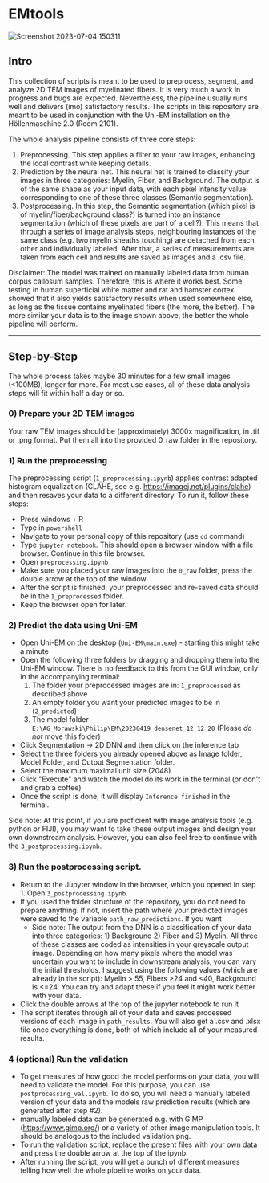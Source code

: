 # EMtools
![Screenshot 2023-07-04 150311](https://github.com/PhilipRuthig/EMtools/assets/39408485/22e879d4-824f-43ff-afe1-680d67efe555)

## Intro
This collection of scripts is meant to be used to preprocess, segment, and analyze 2D TEM images of myelinated fibers. It is very much a work in progress and bugs are expected. Nevertheless, the pipeline usually runs well and delivers (imo) satisfactory results. The scripts in this repository are meant to be used in conjunction with the Uni-EM installation on the Höllenmaschine 2.0 (Room 2101). 

The whole analysis pipeline consists of three core steps:
  1) Preprocessing. This step applies a filter to your raw images, enhancing the local contrast while keeping details.
  2) Prediction by the neural net. This neural net is trained to classify your images in three categories: Myelin, Fiber, and Background. The output is of the same shape as your input data, with each pixel intensity value corresponding to one of these three classes (Semantic segmentation).
  3) Postprocessing. In this step, the Semantic segmentation (which pixel is of myelin/fiber/background class?) is turned into an instance segmentation (which of these pixels are part of a cell?). This means that through a series of image analysis steps, neighbouring instances of the same class (e.g. two myelin sheaths touching) are detached from each other and individually labeled. After that, a series of measurements are taken from each cell and results are saved as images and a .csv file.

Disclaimer: The model was trained on manually labeled data from human corpus callosum samples. Therefore, this is where it works best. Some testing in human superficial white matter and rat and hamster cortex showed that it also yields satisfactory results when used somewhere else, as long as the tissue contains myelinated fibers (the more, the better). The more similar your data is to the image shown above, the better the whole pipeline will perform.


---


## Step-by-Step
The whole process takes maybe 30 minutes for a few small images (<100MB), longer for more. For most use cases, all of these data analysis steps will fit within half a day or so.

### 0) Prepare your 2D TEM images 
   Your raw TEM images should be (approximately) 3000x magnification, in .tif or .png format. Put them all into the provided 0_raw folder in the repository.


### 1) Run the preprocessing
   The preprocessing script (`1_preprocessing.ipynb`) applies contrast adapted histogram equalization (CLAHE, see e.g. https://imagej.net/plugins/clahe) and then resaves your data to a different directory. To run it, follow these steps:
 - Press windows + R
 - Type in `powershell`
 - Navigate to your personal copy of this repository (use `cd` command)
 - Type `jupyter notebook`. This should open a browser window with a file browser. Continue in this file browser.
 - Open `preprocessing.ipynb`
 - Make sure you placed your raw images into the `0_raw` folder, press the double arrow at the top of the window.
 - After the script is finished, your preprocessed and re-saved data should be in the `1_preprocessed` folder.
 - Keep the browser open for later.

### 2) Predict the data using Uni-EM
- Open Uni-EM on the desktop (`Uni-EM\main.exe`) - starting this might take a minute
- Open the following three folders by dragging and dropping them into the Uni-EM window. There is no feedback to this from the GUI window, only in the accompanying terminal:
    1) The folder your preprocessed images are in: `1_preprocessed` as described above
    2) An empty folder you want your predicted images to be in (`2_predicted`)
    3) The model folder `E:\AG_Morawski\Philip\EM\20230419_densenet_12_12_20` (Please *do not* move this folder)
- Click Segmentation -> 2D DNN and then click on the inference tab
- Select the three folders you already opened above as Image folder, Model Folder, and Output Segmentation folder.
- Select the maximum maximal unit size (2048)
- Click "Execute" and watch the model do its work in the terminal (or don't and grab a coffee)
- Once the script is done, it will display `Inference finished` in the terminal. 

Side note: At this point, if you are proficient with image analysis tools (e.g. python or FIJI), you may want to take these output images and design your own downstream analysis. However, you can also feel free to continue with the `3_postprocessing.ipynb`. 


### 3) Run the postprocessing script.
- Return to the Jupyter window in the browser, which you opened in step 1. Open `3_postprocessing.ipynb`.
- If you used the folder structure of the repository, you do not need to prepare anything. If not, insert the path where your predicted images were saved to the variable `path_raw_predictions`. If you want 
  - Side note: The output from the DNN is a classification of your data into three categories: 1) Background 2) Fiber and 3) Myelin. All three of these classes are coded as intensities in your greyscale output image. Depending on how many pixels where the model was uncertain you want to include in downstream analysis, you can vary the initial thresholds. I suggest using the following values (which are already in the script): Myelin > 55, Fibers >24 and <40, Background is <=24. You can try and adapt these if you feel it might work better with your data.
- Click the double arrows at the top of the jupyter notebook to run it
- The script iterates through all of your data and saves processed versions of each image in `path_results`. You will also get a .csv and .xlsx file once everything is done, both of which include all of your measured results.


### 4 (optional) Run the validation
- To get measures of how good the model performs on your data, you will need to validate the model. For this purpose, you can use `postprocessing_val.ipynb`. To do so, you will need a manually labeled version of your data and the models raw prediction results (which are generated after step #2).
- manually labeled data can be generated e.g. with GIMP (https://www.gimp.org/) or a variety of other image manipulation tools. It should be analogous to the included validation.png.
- To run the validation script, replace the present files with your own data and press the double arrow at the top of the ipynb.
- After running the script, you will get a bunch of different measures telling how well the whole pipeline works on your data.
